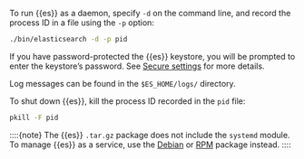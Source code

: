 To run {{es}} as a daemon, specify `-d` on the command line, and record the process ID in a file using the `-p` option:

```sh
./bin/elasticsearch -d -p pid
```

If you have password-protected the {{es}} keystore, you will be prompted to enter the keystore’s password. See [Secure settings](/deploy-manage/security/secure-settings.md) for more details.

Log messages can be found in the `$ES_HOME/logs/` directory.

To shut down {{es}}, kill the process ID recorded in the `pid` file:

```sh
pkill -F pid
```

::::{note}
The {{es}} `.tar.gz` package does not include the `systemd` module. To manage {{es}} as a service, use the [Debian](/deploy-manage/deploy/self-managed/install-kibana-with-debian-package.md) or [RPM](/deploy-manage/deploy/self-managed/install-kibana-with-rpm.md) package instead.
::::